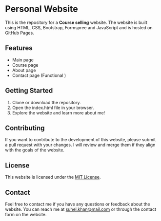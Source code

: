 # Personal Website

This is the repository for a **Course selling** website. The website is built using HTML, CSS, Bootstrap, Formspree and JavaScript and is hosted on GitHub Pages.

## Features
- Main page
- Course page
- About page
- Contact page (Functional )



## Getting Started
1. Clone or download the repository.
2. Open the index.html file in your browser.
3. Explore the website and learn more about me!

## Contributing
If you want to contribute to the development of this website, please submit a pull request with your changes. I will review and merge them if they align with the goals of the website.

## License
This website is licensed under the [MIT License](https://opensource.org/licenses/MIT).

## Contact
Feel free to contact me if you have any questions or feedback about the website. You can reach me at [suhel.khan@mail.com](mailto:suhel.khan@mail.com) or through the contact form on the website.
